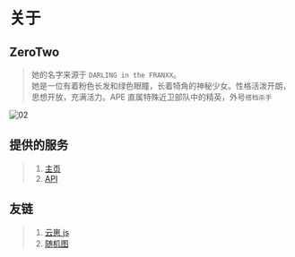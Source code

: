 # 关于

## ZeroTwo

> 她的名字来源于 `DARLING in the FRANXX`。\
> 她是一位有着粉色长发和绿色眼瞳，长着犄角的神秘少女。性格活泼开朗，思想开放，充满活力。APE 直属特殊近卫部队中的精英，外号`搭档杀手`

![02](https://q1.qlogo.cn/g?b=qq&s=0&nk=84227871)

## 提供的服务

> 1. [主页](http://521002.xyz/)
> 2. [API](https://api.521002.xyz/)

## 友链

> 1. [云崽 js](https://apis.zy1314.icu/wj.php)
> 2. [随机图](https://bj.zy1314.icu/)
